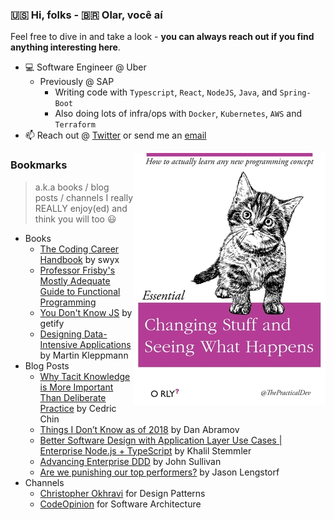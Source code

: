### 🇺🇸 Hi, folks - 🇧🇷 Olar, você aí

Feel free to dive in and take a look - **you can always reach out if you find anything interesting here**.
- 💻 Software Engineer @ Uber
  - Previously @ SAP
    -  Writing code with `Typescript`, `React`, `NodeJS`, `Java`, and `Spring-Boot`
    - Also doing lots of infra/ops with `Docker`, `Kubernetes`, `AWS` and `Terraform`
- 📫 Reach out @ [Twitter](https://twitter.com/lenzarthur1) or send me an [email](mailto:lenz.arthur+github@gmail.com)

[<img title="git clone all repos!" alt="Changing stuff and seeing what happens" align="right" src="https://github.com/Turao/Turao/blob/master/credits-to-thepracticaldev-small.jpg" alt="credits-to-the-practical-dev"/>](https://github.com/Turao/Turao/blob/master/credits-to-thepracticaldev-small.jpg)


### Bookmarks
> a.k.a books / blog posts / channels I really REALLY enjoy(ed) and think you will too :smiley:

- Books
  - [The Coding Career Handbook](https://www.learninpublic.org/) by swyx
  - [Professor Frisby's Mostly Adequate Guide to Functional Programming](https://github.com/MostlyAdequate/mostly-adequate-guide)
  - [You Don't Know JS](https://github.com/getify/You-Dont-Know-JS) by getify
  - [Designing Data-Intensive Applications](https://www.oreilly.com/library/view/designing-data-intensive-applications/9781491903063/) by Martin Kleppmann
- Blog Posts
  - [Why Tacit Knowledge is More Important Than Deliberate Practice](https://commoncog.com/blog/tacit-knowledge-is-a-real-thing/) by Cedric Chin
  - [Things I Don’t Know as of 2018](https://overreacted.io/things-i-dont-know-as-of-2018/) by Dan Abramov
  - [Better Software Design with Application Layer Use Cases | Enterprise Node.js + TypeScript](https://khalilstemmler.com/articles/enterprise-typescript-nodejs/application-layer-use-cases/) by Khalil Stemmler
  - [Advancing Enterprise DDD](http://scabl.blogspot.com/p/advancing-enterprise-ddd.html) by John Sullivan
  - [Are we punishing our top performers?](https://leaddev.com/culture-engagement-motivation/are-we-punishing-our-top-performers) by Jason Lengstorf
- Channels
  - [Christopher Okhravi](https://www.youtube.com/c/ChristopherOkhravi) for Design Patterns
  - [CodeOpinion](https://www.youtube.com/channel/UC3RKA4vunFAfrfxiJhPEplw) for Software Architecture

